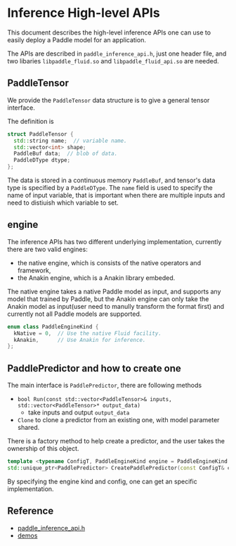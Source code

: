 # Inference High-level APIs
This document describes the high-level inference APIs one can use to easily deploy a Paddle model for an application.

The APIs are described in `paddle_inference_api.h`, just one header file, and two libaries `libpaddle_fluid.so` and `libpaddle_fluid_api.so` are needed.

## PaddleTensor
We provide the `PaddleTensor` data structure is to give a general tensor interface.

The definition is 

```c++
struct PaddleTensor {
  std::string name;  // variable name.
  std::vector<int> shape;
  PaddleBuf data;  // blob of data.
  PaddleDType dtype;
};
```

The data is stored in a continuous memory `PaddleBuf`, and tensor's data type is specified by a `PaddleDType`. 
The `name` field is used to specify the name of input variable, 
that is important when there are multiple inputs and need to distiuish which variable to set.

## engine
The inference APIs has two different underlying implementation, currently there are two valid engines:

- the native engine, which is consists of the native operators and framework,
- the Anakin engine, which is a Anakin library embeded.

The native engine takes a native Paddle model as input, and supports any model that trained by Paddle, 
but the Anakin engine can only take the Anakin model as input(user need to manully transform the format first) and currently not all Paddle models are supported.

```c++
enum class PaddleEngineKind {
  kNative = 0,  // Use the native Fluid facility.
  kAnakin,      // Use Anakin for inference.
};
```

## PaddlePredictor and how to create one
The main interface is `PaddlePredictor`, there are following methods 

- `bool Run(const std::vector<PaddleTensor>& inputs, std::vector<PaddleTensor>* output_data)`
  - take inputs and output `output_data`
- `Clone` to clone a predictor from an existing one, with model parameter shared.

There is a factory method to help create a predictor, and the user takes the ownership of this object.

```c++
template <typename ConfigT, PaddleEngineKind engine = PaddleEngineKind::kNative>
std::unique_ptr<PaddlePredictor> CreatePaddlePredictor(const ConfigT& config);
```

By specifying the engine kind and config, one can get an specific implementation.

## Reference

- [paddle_inference_api.h](./paddle_inference_api.h)
- [demos](./demo)
